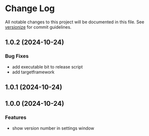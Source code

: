 # Change Log

All notable changes to this project will be documented in this file. See [versionize](https://github.com/versionize/versionize) for commit guidelines.

<a name="1.0.2"></a>
## 1.0.2 (2024-10-24)

### Bug Fixes

* add executable bit to release script
* add targetframework

<a name="1.0.1"></a>
## 1.0.1 (2024-10-24)

<a name="1.0.0"></a>
## 1.0.0 (2024-10-24)

### Features

* show version number in settings window

